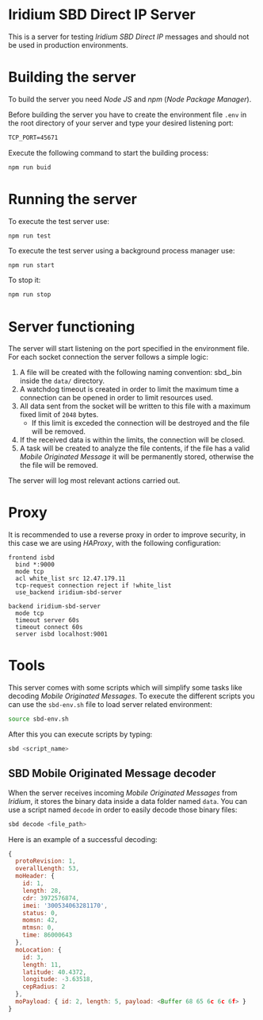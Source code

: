 # Iridium SBD Direct IP Server
This is a server for testing *Iridium SBD Direct IP* messages and should not be used in production environments.

# Building the server
To build the server you need *Node JS* and *npm* (*Node Package Manager*).

Before building the server you have to create the environment file `.env` in the root directory of your server and type your desired listening port:
``` txt
TCP_PORT=45671
```

Execute the following command to start the building process:
``` bash
npm run buid
```

# Running the server

To execute the test server use:
```
npm run test
```

To execute the test server using a background process manager use:
``` bash
npm run start
```

To stop it:
``` bash
npm run stop
```

# Server functioning
The server will start listening on the port specified in the environment file. For each socket connection the server follows a simple logic:
  1. A file will be created with the following naming convention: sbd_<timestamp>.bin inside the `data/` directory.
  2. A watchdog timeout is created in order to limit the maximum time a connection can be opened in order to limit resources used.
  3. All data sent from the socket will be written to this file with a maximum fixed limit of `2048` bytes. 
       - If this limit is exceded the connection will be destroyed and the file will be removed.
  4. If the received data is within the limits, the connection will be closed.
  5. A task will be created to analyze the file contents, if the file has a valid *Mobile Originated Message* it will be permanently stored, otherwise the the file will be removed.

The server will log most relevant actions carried out.

# Proxy
It is recommended to use a reverse proxy in order to improve security, in this case we are using *HAProxy*, with the following configuration:

``` config
frontend isbd
  bind *:9000
  mode tcp
  acl white_list src 12.47.179.11
  tcp-request connection reject if !white_list
  use_backend iridium-sbd-server

backend iridium-sbd-server
  mode tcp
  timeout server 60s
  timeout connect 60s
  server isbd localhost:9001
```

# Tools
This server comes with some scripts which will simplify some tasks like decoding _Mobile Originated Messages_.
To execute the different scripts you can use the `sbd-env.sh` file to load server related environment:
``` bash
source sbd-env.sh
```

After this you can execute scripts by typing:
``` bash
sbd <script_name>
```

## SBD Mobile Originated Message decoder
When the server receives incoming *Mobile Originated Messages* from *Iridium*, it stores the binary data inside a data folder named `data`. You can use a script named `decode` in order to easily decode those binary files:
``` bash
sbd decode <file_path>
```
Here is an example of a successful decoding:
``` js
{
  protoRevision: 1,
  overallLength: 53,
  moHeader: {
    id: 1,
    length: 28,
    cdr: 3972576874,
    imei: '300534063281170',
    status: 0,
    momsn: 42,
    mtmsn: 0,
    time: 86000643
  },
  moLocation: {
    id: 3,
    length: 11,
    latitude: 40.4372,
    longitude: -3.63518,
    cepRadius: 2
  },
  moPayload: { id: 2, length: 5, payload: <Buffer 68 65 6c 6c 6f> }
}
```

